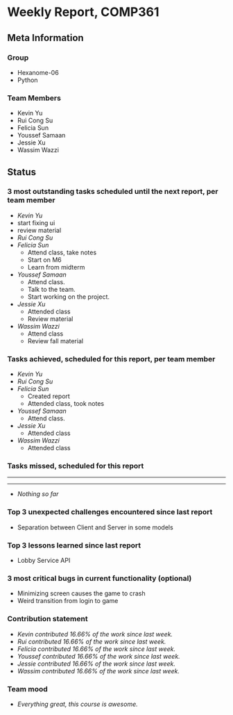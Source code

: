 # Weekly Report, COMP361

## Meta Information

### Group

* Hexanome-06
* Python

### Team Members

* Kevin Yu
* Rui Cong Su
* Felicia Sun
* Youssef Samaan
* Jessie Xu
* Wassim Wazzi

## Status

### 3 most outstanding tasks scheduled until the next report, per team member

* *Kevin Yu*
 * start fixing ui
 * review material
* *Rui Cong Su*
* *Felicia Sun*
  * Attend class, take notes
  * Start on M6
  * Learn from midterm
* *Youssef Samaan*
  * Attend class.
  * Talk to the team.
  * Start working on the project.
* *Jessie Xu* 
  * Attended class
  * Review material
* *Wassim Wazzi*
  * Attend class
  * Review fall material  

### Tasks achieved, scheduled for this report, per team member

* *Kevin Yu*
* *Rui Cong Su*
* *Felicia Sun*
  * Created report
  * Attended class, took notes
* *Youssef Samaan*
  * Attend class.
* *Jessie Xu*
  * Attended class
* *Wassim Wazzi*
  * Attended class  

### Tasks missed, scheduled for this report

---

---

* *Nothing so far*

### Top 3 unexpected challenges encountered since last report

* Separation between Client and Server in some models

### Top 3 lessons learned since last report

* Lobby Service API

### 3 most critical bugs in current functionality (optional)

* Minimizing screen causes the game to crash
* Weird transition from login to game

### Contribution statement

* *Kevin contributed 16.66% of the work since last week.*
* *Rui contributed 16.66% of the work since last week.*
* *Felicia contributed 16.66% of the work since last week.*
* *Youssef contributed 16.66% of the work since last week.*
* *Jessie contributed 16.66% of the work since last week.*
* *Wassim contributed 16.66% of the work since last week.*

### Team mood

* *Everything great, this course is awesome.*
